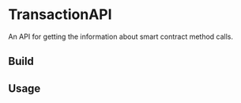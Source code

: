 # TransactionAPI

An API for getting the information about smart contract method calls.

## Build

## Usage

